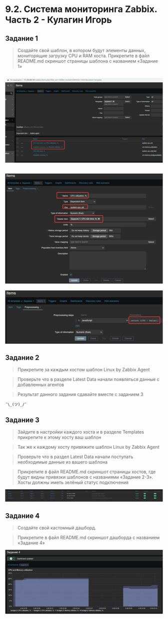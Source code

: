 # 9.2. Система мониторинга Zabbix. Часть 2 - Кулагин Игорь
## Задание 1
>Создайте свой шаблон, в котором будут элементы данных, мониторящие загрузку CPU и RAM хоста.
>Прикрепите в файл README.md скриншот страницы шаблона с названием «Задание 1»

![9.3 Task #1](screenshots/9.3-1.1.png)
---
![9.3 Task #1](screenshots/9.3-1.2.png)
---
![9.3 Task #1](screenshots/9.3-1.3.png)

## Задание 2
>Прикрепите за каждым хостом шаблон Linux by Zabbix Agent

>Проверьте что в разделе Latest Data начали появляться данные с добавленных агентов

>Результат данного задания сдавайте вместе с заданием 3

`¯\_(ツ)_/¯`

## Задание 3
>Зайдите в настройки каждого хоста и в разделе Templates прикрепите к этому хосту ваш шаблон

>Так же к каждому хосту привяжите шаблон Linux by Zabbix Agent

> Проверьте что в раздел Latest Data начали поступать необходимые данные из вашего шаблона

>Прикрепите в файл README.md скриншот страницы хостов, где будут видны привязки шаблонов с названиями «Задание 2-3». Хосты должны иметь зелёный статус подключения

![9.3 Task #3](screenshots/9.3-3.png)

## Задание 4
>Создайте свой кастомный дашборд.

>Прикрепите в файл README.md скриншот дашборда с названием «Задание 4»

![9.3 Task #3](screenshots/9.3-4.png)